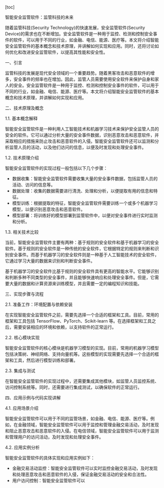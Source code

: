 
[toc]                    
                
                
智能安全监管软件：监管科技的未来

随着监管科技(Security Technology)的快速发展，安全监管软件(Security Device)的需求也在不断增加。安全监管软件是一种用于监控、检测和控制安全事件的软件，可以用于不同的行业，如金融、电信、能源、医疗等。本文将介绍智能安全监管软件的基本概念和技术原理，并讲解如何实现和应用。同时，还将讨论如何优化和改进安全监管软件，以提高其性能和安全性。

一、引言

监管科技的发展是现代安全领域的一个重要趋势。随着黑客攻击和恶意软件的增多，安全事件的频率也在增加。因此，监管人员需要使用安全软件来保护自身和家人的安全。安全监管软件是一种用于监控、检测和控制安全事件的软件，可以用于不同的行业，如金融、电信、能源、医疗等。本文将介绍智能安全监管软件的基本概念和技术原理，并讲解如何实现和应用。

二、技术原理及概念

1.1. 基本概念解释

智能安全监管软件是一种利用人工智能技术和机器学习技术来保护安全监管人员的安全的软件。它可以通过分析大量的安全事件数据，识别恶意攻击和恶意软件，并采取相应的措施来防止攻击和恶意软件的入侵。智能安全监管软件还可以监测和分析监管人员的活动，以及他们访问的信息，以便及时发现和处理安全事件。

1.2. 技术原理介绍

智能安全监管软件的实现过程一般包括以下几个步骤：

- 数据收集：智能安全监管软件需要收集大量的安全事件数据，包括监管人员的活动、访问的信息等。
- 数据处理：收集的数据需要进行清洗、处理和分析，以便提取有用的信息和特征。
- 模型训练：根据提取的特征，智能安全监管软件需要训练一个或多个机器学习模型，以便识别恶意攻击和恶意软件。
- 模型部署：将训练好的模型部署到监管软件中，以便对安全事件进行实时监测和分析。

1.3. 相关技术比较

当前，智能安全监管软件主要有两种：基于规则的安全软件和基于机器学习的安全软件。基于规则的安全软件是一种传统的安全软件，它根据特定的规则来判断和识别安全事件。而基于机器学习的安全软件则是一种基于人工智能技术的安全软件，它通过学习大量的数据来识别和判断安全事件。

基于机器学习的安全软件比基于规则的安全软件具有更高的智能水平。它能够识别和判断多种不同类型的安全事件，并且能够快速响应和处理安全事件。但是，它需要大量的数据和计算资源来训练模型，并且需要一定的编程知识和技能。

三、实现步骤与流程

2.1. 准备工作：环境配置与依赖安装

在实现智能安全监管软件之前，需要先选择一个合适的框架和工具。目前，常用的框架和工具包括 TensorFlow、PyTorch、Scikit-learn 等。在选择框架和工具之后，需要安装相应的环境和依赖，以支持软件的正常运行。

2.2. 核心模块实现

智能安全监管软件的核心模块是机器学习模型的实现。目前，常用的机器学习模型包括决策树、神经网络、支持向量机等。这些模型的实现需要先选择一个合适的框架和工具，然后进行模型训练和部署。

2.3. 集成与测试

在智能安全监管软件的实现过程中，还需要集成其他模块，如监管人员监控系统、访问控制系统等。同时，还需要进行集成测试，以确保软件的正常运行。

四、应用示例与代码实现讲解

4.1. 应用场景介绍

智能安全监管软件可以用于不同的监管场景，如金融、电信、能源、医疗等。例如，在金融领域，智能安全监管软件可以用于监控和管理金融交易活动，及时发现和阻止恶意攻击和恶意软件的入侵。在电信领域，智能安全监管软件可以用于监测和管理用户的访问活动，及时发现和处理安全事件。

4.2. 应用实例分析

智能安全监管软件的具体实现和应用实例如下：

- 金融交易活动监控：智能安全监管软件可以实时监控金融交易活动，及时发现和处理恶意攻击和恶意软件的入侵，保证金融交易活动的安全和合法性。
- 用户访问控制：智能安全监管软件可以

